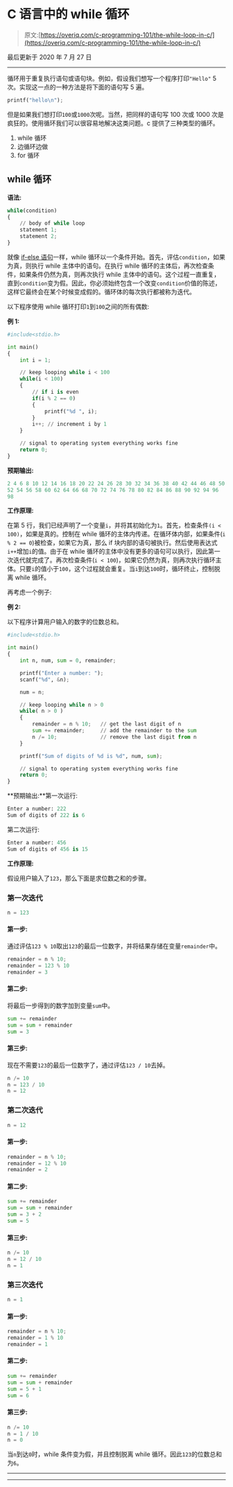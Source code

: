 # C 语言中的 while 循环

> 原文:[https://overiq.com/c-programming-101/the-while-loop-in-c/](https://overiq.com/c-programming-101/the-while-loop-in-c/)

最后更新于 2020 年 7 月 27 日

* * *

循环用于重复执行语句或语句块。例如，假设我们想写一个程序打印`"Hello"` 5 次。实现这一点的一种方法是将下面的语句写 5 遍。

```py
printf("hello\n");

```

但是如果我们想打印`100`或`1000`次呢。当然，把同样的语句写 100 次或 1000 次是疯狂的。使用循环我们可以很容易地解决这类问题。c 提供了三种类型的循环。

1.  while 循环
2.  边循环边做
3.  for 循环

## while 循环

**语法:**

```py
while(condition)
{
    // body of while loop
    statement 1;
    statement 2;
}

```

就像 [if-else 语句](/c-programming-101/if-else-statements-in-c/)一样，while 循环以一个条件开始。首先，评估`condition`，如果为真，则执行 while 主体中的语句。在执行 while 循环的主体后，再次检查条件，如果条件仍然为真，则再次执行 while 主体中的语句。这个过程一直重复，直到`condition`变为假。因此，你必须始终包含一个改变`condition`价值的陈述，这样它最终会在某个时候变成假的。循环体的每次执行都被称为迭代。

以下程序使用 while 循环打印`1`到`100`之间的所有偶数:

**例 1:**

```py
#include<stdio.h>

int main()
{
    int i = 1;

    // keep looping while i < 100
    while(i < 100)
    {
        // if i is even
        if(i % 2 == 0)
        {
            printf("%d ", i);
        }
        i++; // increment i by 1
    }

    // signal to operating system everything works fine
    return 0;
}

```

**预期输出:**

```py
2 4 6 8 10 12 14 16 18 20 22 24 26 28 30 32 34 36 38 40 42 44 46 48 50
52 54 56 58 60 62 64 66 68 70 72 74 76 78 80 82 84 86 88 90 92 94 96
98

```

**工作原理:**

在第 5 行，我们已经声明了一个变量`i`，并将其初始化为`1`。首先，检查条件`(i < 100)`，如果是真的。控制在 while 循环的主体内传递。在循环体内部，如果条件(`i % 2 == 0`)被检查，如果它为真，那么 if 块内部的语句被执行。然后使用表达式`i++`增加`i`的值。由于在 while 循环的主体中没有更多的语句可以执行，因此第一次迭代就完成了。再次检查条件(`i < 100`)，如果它仍然为真，则再次执行循环主体。只要`i`的值小于`100`，这个过程就会重复。当`i`到达`100`时，循环终止，控制脱离 while 循环。

再考虑一个例子:

**例 2:**

以下程序计算用户输入的数字的位数总和。

```py
#include<stdio.h>

int main()
{
    int n, num, sum = 0, remainder;

    printf("Enter a number: ");
    scanf("%d", &n);

    num = n;

    // keep looping while n > 0
    while( n > 0 )
    {
        remainder = n % 10;   // get the last digit of n
        sum += remainder;     // add the remainder to the sum
        n /= 10;              // remove the last digit from n
    }

    printf("Sum of digits of %d is %d", num, sum);

    // signal to operating system everything works fine
    return 0;
}

```

**预期输出:**第一次运行:

```py
Enter a number: 222
Sum of digits of 222 is 6

```

第二次运行:

```py
Enter a number: 456
Sum of digits of 456 is 15

```

**工作原理:**

假设用户输入了`123`，那么下面是求位数之和的步骤。

### 第一次迭代

```py
n = 123

```

#### 第一步:

通过评估`123 % 10`取出`123`的最后一位数字，并将结果存储在变量`remainder`中。

```py
remainder = n % 10;
remainder = 123 % 10
remainder = 3

```

#### 第二步:

将最后一步得到的数字加到变量`sum`中。

```py
sum += remainder
sum = sum + remainder
sum = 3

```

#### 第三步:

现在不需要`123`的最后一位数字了，通过评估`123 / 10`去掉。

```py
n /= 10
n = 123 / 10
n = 12

```

### 第二次迭代

```py
n = 12

```

#### 第一步:

```py
remainder = n % 10;
remainder = 12 % 10
remainder = 2

```

#### 第二步:

```py
sum += remainder
sum = sum + remainder
sum = 3 + 2
sum = 5

```

#### 第三步:

```py
n /= 10
n = 12 / 10
n = 1

```

### 第三次迭代

```py
n = 1

```

#### 第一步:

```py
remainder = n % 10;
remainder = 1 % 10
remainder = 1

```

#### 第二步:

```py
sum += remainder
sum = sum + remainder
sum = 5 + 1
sum = 6

```

#### 第三步:

```py
n /= 10
n = 1 / 10
n = 0

```

当`n`到达`0`时，while 条件变为假，并且控制脱离 while 循环。因此`123`的位数总和为`6`。

* * *

* * *